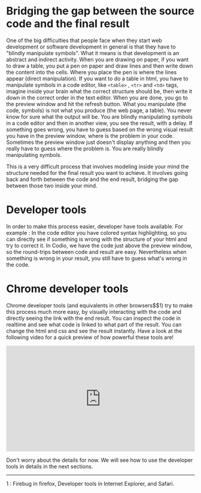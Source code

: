 # Bridging the gap between the source code and the final result

One of the big difficulties that people face when they start web development or software development in general is that they have to "blindly manipulate symbols". What it means is that development is an abstract and indirect activity. When you are drawing on paper, if you want to draw a table, you put a pen on  paper and draw lines and then write down the content into the cells. Where you place the pen is where the lines appear (direct manipulation). If you want to do a table in html, you have to manipulate symbols in a code editor, like `<table>` , `<tr>` and `<td>` tags, imagine inside your brain what the correct structure should be, then write it down in the correct order in the text editor. When you are done, you go to the preview window and hit the refresh button. What you manipulate (the code, symbols) is not what you produce (the web page, a table). You never know for sure what the output will be. You are blindly manipulating symbols in a code editor and then in another view, you see the result, with a delay. If something goes wrong, you have to guess based on the wrong visual result you have in the preview window, where is the problem in your code. Sometimes the preview window just doesn't display anything and then you  really have to guess where the problem is. You are really blindly manipulating symbols.

This is a very difficult process that involves modeling inside your mind the structure needed for the final result you want to achieve. It involves going back and forth between the code and the end result, bridging the gap between those two inside your mind.

# Developer tools

In order to make this process easier, developer have tools available. For example : In the code editor you have colored syntax highlighting, so you can directly see if something is wrong with the structure of your html and try to correct it. In Codio, we have the code just above the preview window, so the round-trips between code and result are easy. Nevertheless when something is wrong in your result, you still have to guess what's wrong in the code.

# Chrome developer tools

Chrome developer tools (and equivalents in other browsers$$1) try to make this process much more easy, by visually interacting with the code and directly seeing the link with the end result. You can inspect the code in realtime and see what code is linked to what part of the result. You can change the html and css and see the result instantly. Have a look at the following video for a quick preview of how powerful these tools are!

<style>.embed-container { position: relative; padding-bottom: 56.25%; height: 0; overflow: hidden; max-width: 100%; height: auto; } .embed-container iframe, .embed-container object, .embed-container embed { position: absolute; top: 0; left: 0; width: 100%; height: 100%; }</style><div class='embed-container'><iframe src='https://player.vimeo.com/video/136277273' frameborder='0' webkitAllowFullScreen mozallowfullscreen allowFullScreen></iframe></div>


Don't worry about the details for now. We will see how to use the developer tools in details in the next sections.

---
1 : Firebug in firefox, Developer tools in Internet Explorer, and Safari.
